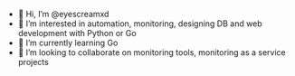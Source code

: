 - 👋 Hi, I’m @eyescreamxd
- 👀 I’m interested in automation, monitoring, designing DB and web development with Python or Go
- 🌱 I’m currently learning Go
- 💞️ I’m looking to collaborate on monitoring tools, monitoring as a service projects


<!---
eyescreamxd/eyescreamxd is a ✨ special ✨ repository because its `README.md` (this file) appears on your GitHub profile.
You can click the Preview link to take a look at your changes.
--->
